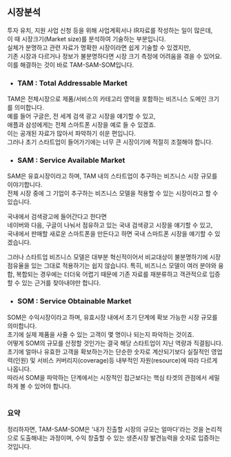 ## 시장분석
  투자 유치, 지원 사업 신청 등을 위해 사업계획서나 IR자료를 작성하는 일이 많은데, <br> 
이 때  시장크기(Market size)를 분석하여 기술하는 부분입니다. <br> 
실체가 분명하고 관련 자료가 명확한 시장이라면 쉽게 기술할 수 있겠지만, <br> 
기존 시장과 다르거나 정보가 불분명하다면 시장 크기 측정에 어려움을 겪을 수 있어요.
이를 해결하는 것이 바로 TAM-SAM-SOM입니다.

- ### TAM : Total Addressable Market
TAM은 전체시장으로 제품/서비스의 카테고리 영억을 포함하는 비즈니스 도메인 크기를 의미합니다. <br> 
예를 들어 구글은, 전 세계 검색 광고 시장을 얘기할 수 있고, <br> 
애플과 삼성에게는 전체 스마트폰 시장을 예로 들 수 있겠죠. <br> 
이는 공개된 자료가 많아서 파악하기 쉬운 편입니다. <br> 
그러나 초기 스타트업이 들어가기에는 너무 큰 시장이기에 적절히 조절해야 합니다.<br> 


- ### SAM : Service Available Market
SAM은 유효시장이라고 하며, TAM 내의 스타트업이 추구하는 비즈니스 시장 규모를 이야기합니다. <br> 
전체 시장 중에 그 기업이 추구하는 비즈니스 모델을 적용할 수 있는 시장이라고 할 수 있습니다. <br> 

국내에서 검색광고에 들어간다고 한다면 <br> 
네이버와 다음, 구글이 나눠서 점유하고 있는 국내 검색광고 시장을 얘기할 수 있고, <br> 국내에서 판매할 새로운 스마트폰을 만든다고 하면 국내 스마트폰 시장을 얘기할 수 있겠습니다.

그러나 스타트업 비즈니스 모델은 대부분 혁신적이어서 비교대상이 불분명하기에 시장점유율을 있는 그대로 적용하기는 쉽지 않습니다. 특히, 비즈니스 모델이 여러 분야와 융합, 복합되는 경우에는 더더욱 어렵기 때문에 기존 자료를 재분류하고 객관적으로 입증할 수 있는 근거를 찾아내야만 합니다.

- ### SOM : Service Obtainable Market
SOM은 수익시장이라고 하며, 유효시장 내에서 초기 단계에 확보 가능한 시장 규모를 의미합니다. <br> 
초기에 실제 제품을 사줄 수 있는 고객이 몇 명이나 되는지 파악하는 것이죠. <br> 
어떻게 SOM의 규모를 산정할 것인가는 결국 해당 스타트업이 지닌 역량과 직결됩니다. <br> 초기에 얼마나 유효한 고객을 확보하는가는 단순한 숫자로 계산되기보다 실질적인 영업력(인원) 및 서비스 커버리지(coverage)등 내부적인 자원(resource)에 따라 다르게 나옵니다. <br> 따라서 SOM을 파악하는 단계에서는 시장적인 접근보다는 핵심 타겟의 관점에서 세밀하게 볼 수 있어야 합니다. <br> 
<br> 

### 요약
정리하자면, TAM-SAM-SOM은 '내가 진출할 시장의 규모는 얼마다'라는 것을 논리적으로 도출해내는 과정이며, 수익 창출할 수 있는 생존시장 발견능력을 숫자로 입증하는 것입니다.